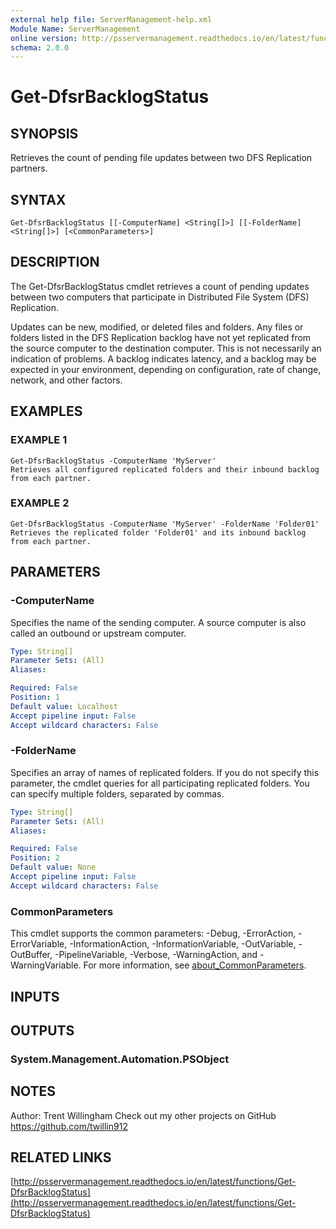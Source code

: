 ```yaml
---
external help file: ServerManagement-help.xml
Module Name: ServerManagement
online version: http://psservermanagement.readthedocs.io/en/latest/functions/Get-DfsrBacklogStatus
schema: 2.0.0
---
```


# Get-DfsrBacklogStatus

## SYNOPSIS
Retrieves the count of pending file updates between two DFS Replication partners.

## SYNTAX

```
Get-DfsrBacklogStatus [[-ComputerName] <String[]>] [[-FolderName] <String[]>] [<CommonParameters>]
```

## DESCRIPTION
The Get-DfsrBacklogStatus cmdlet retrieves a count of pending updates between two computers that participate in Distributed File System (DFS) Replication.

Updates can be new, modified, or deleted files and folders. 
Any files or folders listed in the DFS Replication backlog have not yet replicated from the source computer to the destination computer.
This is not necessarily an indication of problems.
A backlog indicates latency, and a backlog may be expected in your environment, depending on configuration, rate of change, network, and other factors.

## EXAMPLES

### EXAMPLE 1
```
Get-DfsrBacklogStatus -ComputerName 'MyServer'
Retrieves all configured replicated folders and their inbound backlog from each partner.
```

### EXAMPLE 2
```
Get-DfsrBacklogStatus -ComputerName 'MyServer' -FolderName 'Folder01'
Retrieves the replicated folder 'Folder01' and its inbound backlog from each partner.
```

## PARAMETERS

### -ComputerName
Specifies the name of the sending computer.
A source computer is also called an outbound or upstream computer.

```yaml
Type: String[]
Parameter Sets: (All)
Aliases:

Required: False
Position: 1
Default value: Localhost
Accept pipeline input: False
Accept wildcard characters: False
```

### -FolderName
Specifies an array of names of replicated folders.
If you do not specify this parameter, the cmdlet queries for all participating replicated folders.
You can specify multiple folders, separated by commas.

```yaml
Type: String[]
Parameter Sets: (All)
Aliases:

Required: False
Position: 2
Default value: None
Accept pipeline input: False
Accept wildcard characters: False
```

### CommonParameters
This cmdlet supports the common parameters: -Debug, -ErrorAction, -ErrorVariable, -InformationAction, -InformationVariable, -OutVariable, -OutBuffer, -PipelineVariable, -Verbose, -WarningAction, and -WarningVariable. For more information, see [about_CommonParameters](http://go.microsoft.com/fwlink/?LinkID=113216).

## INPUTS

## OUTPUTS

### System.Management.Automation.PSObject
## NOTES
Author: Trent Willingham
Check out my other projects on GitHub https://github.com/twillin912

## RELATED LINKS

[http://psservermanagement.readthedocs.io/en/latest/functions/Get-DfsrBacklogStatus](http://psservermanagement.readthedocs.io/en/latest/functions/Get-DfsrBacklogStatus)

